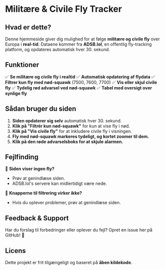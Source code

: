 # Militære & Civile Fly Tracker

## Hvad er dette?
Denne hjemmeside giver dig mulighed for at følge **militære og civile fly** over Europa i **real-tid**. Dataene kommer fra **ADSB.lol**, en offentlig fly-tracking platform, og opdateres automatisk hver 30. sekund.

## Funktioner
✅ **Se militære og civile fly i realtid**
✅ **Automatisk opdatering af flydata**
✅ **Filtrer kun fly med nød-squawk** (7500, 7600, 7700)
✅ **Vis eller skjul civile fly**
✅ **Tydelig rød advarsel ved nød-squawk**
✅ **Tabel med oversigt over synlige fly**

## Sådan bruger du siden
1. **Siden opdaterer sig selv** automatisk hver 30. sekund.
2. **Klik på "Filtrér kun nød-squawk"** for kun at vise fly i nød.
3. **Klik på "Vis civile fly"** for at inkludere civile fly i visningen.
4. **Fly med nød-squawk markeres tydeligt, og kortet zoomer til dem.**
5. **Klik på den røde advarselsboks for at skjule alarmen.**

## Fejlfinding
🔹 **Siden viser ingen fly?**
   - Prøv at genindlæse siden.
   - ADSB.lol's servere kan midlertidigt være nede.

🔹 **Knapperne til filtrering virker ikke?**
   - Hvis du oplever problemer, prøv at genindlæse siden.

## Feedback & Support
Har du forslag til forbedringer eller oplever du fejl? Opret en issue her på GitHub! 🙌

## Licens
Dette projekt er frit tilgængeligt og baseret på **åben kildekode**.

